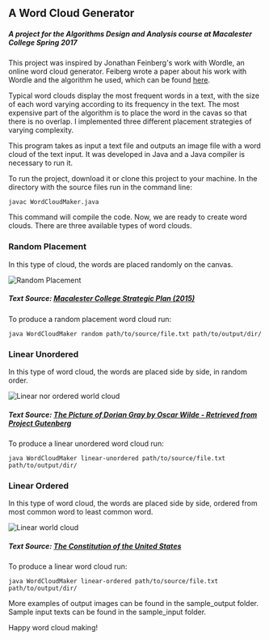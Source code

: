 
## A Word Cloud Generator
##### A project for the Algorithms Design and Analysis course at Macalester College Spring 2017

This project was inspired by Jonathan Feinberg's work with Wordle, an online word cloud generator. Feiberg wrote a paper about his work with Wordle and the algorithm he used, which can be found [here]( http://static.mrfeinberg.com/bv_ch03.pdf).

Typical word clouds display the most frequent words in a text, with the size of each word varying according to its frequency in the text. The most expensive part of the algorithm is to place the word in the cavas so that there is no overlap. I implemented three different placement strategies of varying complexity.

This program takes as input a text file and outputs an image file with a word cloud of the text input. It was developed in Java and a Java compiler is necessary to run it.

To run the project, download it or clone this project to your machine. In the directory with the source files run in the command line:

```
javac WordCloudMaker.java
```
This command will compile the code. Now, we are ready to create word clouds. There are three available types of word clouds.



### Random Placement
In this type of cloud, the words are placed randomly on the canvas.

![Random Placement](https://s2.postimg.org/nf0k2kvt5/word_cloud_17.png)

##### Text Source: [Macalester College Strategic Plan (2015)](https://www.macalester.edu/president/wp-content/uploads/sites/15/StrategicPlanningReportFinal.pdf)


To produce a random placement word cloud run:
```
java WordCloudMaker random path/to/source/file.txt path/to/output/dir/
```

### Linear Unordered
In this type of word cloud, the words are placed side by side, in random order.

![Linear nor ordered world cloud](https://s2.postimg.org/n3j3p8f6x/word_cloud_28.png)

##### Text Source: [The Picture of Dorian Gray by Oscar Wilde - Retrieved from Project Gutenberg](https://www.gutenberg.org/ebooks/174)

To produce a linear unordered word cloud run:
```
java WordCloudMaker linear-unordered path/to/source/file.txt path/to/output/dir/
```


### Linear Ordered
In this type of word cloud, the words are placed side by side, ordered from most common word to least common word.

![Linear world cloud](https://s2.postimg.org/5q8tadc61/word_cloud_29.png)

##### Text Source: [The Constitution of the United States](http://constitutionus.com/)

To produce a linear word cloud run:
```
java WordCloudMaker linear-ordered path/to/source/file.txt path/to/output/dir/
```



More examples of output images can be found in the sample_output folder.
Sample input texts can be found in the sample_input folder.

Happy word cloud making!

